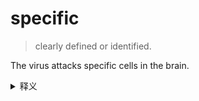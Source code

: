 # specific

> clearly defined or identified.

The virus attacks specific cells in the brain.

<details>
    <summary>释义</summary>
    特定的、具体的
    </details>